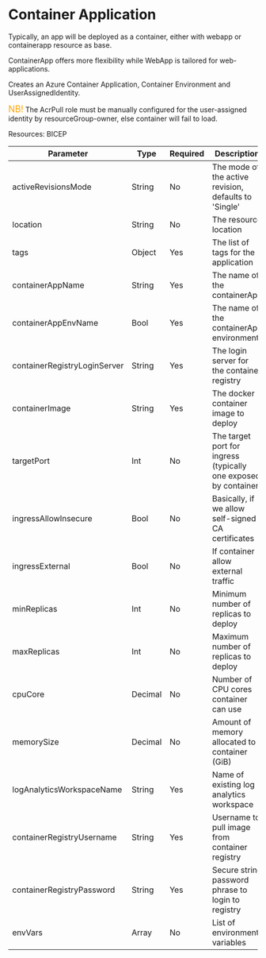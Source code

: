 # Container Application

Typically, an app will be deployed as a container, either with webapp or containerapp resource as base.

ContainerApp offers more flexibility while WebApp is tailored for web-applications.

Creates an Azure Container Application, Container Environment and UserAssignedIdentity.

<span style="color:orange;font-size:large">NB!</span> The AcrPull role must be manually configured for the user-assigned identity by resourceGroup-owner, else container will fail to load.

Resources: BICEP


| Parameter                     | Type    | Required | Description                                                       |
|-------------------------------|---------|----------|-------------------------------------------------------------------|
| activeRevisionsMode           | String  | No       | The mode of the active revision, defaults to 'Single'             |
| location                      | String  | No       | The resource location                                             |
| tags                          | Object  | Yes      | The list of tags for the application                              |
| containerAppName              | String  | Yes      | The name of the containerApp                                      |
| containerAppEnvName           | Bool    | Yes      | The name of the containerApp environment                          |
| containerRegistryLoginServer  | String  | Yes      | The login server for the container registry                       |
| containerImage                | String  | Yes      | The docker container image to deploy                              |
| targetPort                    | Int     | No       | The target port for ingress (typically one exposed by container)  |
| ingressAllowInsecure          | Bool    | No       | Basically, if we allow self-signed CA certificates                |
| ingressExternal               | Bool    | No       | If container allow external traffic                               |
| minReplicas                   | Int     | No       | Minimum number of replicas to deploy                              |
| maxReplicas                   | Int     | No       | Maximum number of replicas to deploy                              |
| cpuCore                       | Decimal | No       | Number of CPU cores container can use                             |
| memorySize                    | Decimal | No       | Amount of memory allocated to container (GiB)                     |
| logAnalyticsWorkspaceName     | String  | Yes      | Name of existing log analytics workspace                          |
| containerRegistryUsername     | String  | Yes      | Username to pull image from container registry                    |
| containerRegistryPassword     | String  | Yes      | Secure string password phrase to login to registry                |
| envVars                       | Array   | No       | List of environment variables                                     |

